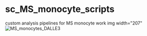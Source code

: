 # sc_MS_monocyte_scripts
custom analysis pipelines for MS monocyte work
img width="207" ![MS_monocytes_DALLE3](https://github.com/user-attachments/assets/87c5923f-f885-4971-b963-d0031d7dc5fc)

